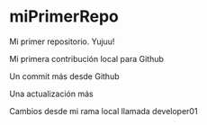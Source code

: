 # miPrimerRepo

Mi primer repositorio. Yujuu!

Mi primera contribución local para Github

Un commit más desde Github

Una actualización más

Cambios desde mi rama local llamada developer01